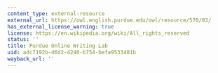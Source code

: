 ```yaml
---
content_type: external-resource
external_url: https://owl.english.purdue.edu/owl/resource/570/03/
has_external_license_warning: true
license: https://en.wikipedia.org/wiki/All_rights_reserved
status: ''
title: Purdue Online Writing Lab
uid: adc7192b-d6d2-4240-b754-befa9533401b
wayback_url: ''
---
```


